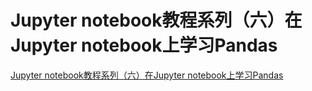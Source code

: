 # Jupyter notebook教程系列（六）在Jupyter notebook上学习Pandas
[Jupyter notebook教程系列（六）在Jupyter notebook上学习Pandas](https://aiwithcloud.com/2021/08/10/jupyter-notebook%e6%95%99%e7%a8%8b%e7%b3%bb%e5%88%97%ef%bc%88%e5%85%ad%ef%bc%89%e5%9c%a8jupyter-notebook%e4%b8%8a%e5%ad%a6%e4%b9%a0pandas/)